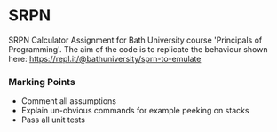 # SRPN
SRPN Calculator Assignment for Bath University course 'Principals of Programming'.
The aim of the code is to replicate the behaviour shown here: https://repl.it/@bathuniversity/sprn-to-emulate


### Marking Points
- Comment all assumptions
- Explain un-obvious commands for example peeking on stacks
- Pass all unit tests